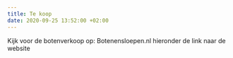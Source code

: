 ```yaml
---
title: Te koop
date: 2020-09-25 13:52:00 +02:00
---
```


Kijk voor de botenverkoop op: Botenensloepen.nl 
hieronder de link naar de website

[](https://botenensloepen.nl/te-koop/)